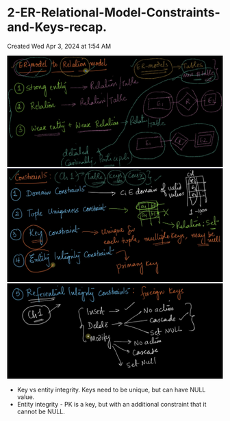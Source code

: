 # 2-ER-Relational-Model-Constraints-and-Keys-recap. 
Created Wed Apr 3, 2024 at 1:54 AM

![](../../../../assets/2-ER-Relational-Model-Constraints-and-Keys-recap-image-1-d2282f90.png)
![](../../../../assets/2-ER-Relational-Model-Constraints-and-Keys-recap-image-2-d2282f90.png)
![](../../../../assets/2-ER-Relational-Model-Constraints-and-Keys-recap-image-3-d2282f90.png)
- Key vs entity integrity. Keys need to be unique, but can have NULL value. 
- Entity integrity - PK is a key, but with an additional constraint that it cannot be NULL.